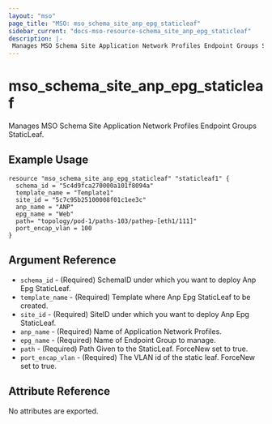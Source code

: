 ```yaml
---
layout: "mso"
page_title: "MSO: mso_schema_site_anp_epg_staticleaf"
sidebar_current: "docs-mso-resource-schema_site_anp_epg_staticleaf"
description: |-
 Manages MSO Schema Site Application Network Profiles Endpoint Groups StaticLeaf.
---
```


# mso_schema_site_anp_epg_staticleaf #

Manages MSO Schema Site Application Network Profiles Endpoint Groups StaticLeaf.

## Example Usage ##

```hcl
resource "mso_schema_site_anp_epg_staticleaf" "staticleaf1" {
  schema_id = "5c4d9fca270000a101f8094a"
  template_name = "Template1"
  site_id = "5c7c95b25100008f01c1ee3c"
  anp_name = "ANP"
  epg_name = "Web"
  path= "topology/pod-1/paths-103/pathep-[eth1/111]"
  port_encap_vlan = 100
}
```

## Argument Reference ##

* `schema_id` - (Required) SchemaID under which you want to deploy Anp Epg StaticLeaf.
* `template_name` - (Required) Template where Anp Epg StaticLeaf to be created.
* `site_id` - (Required) SiteID under which you want to deploy Anp Epg StaticLeaf.
* `anp_name` - (Required) Name of Application Network Profiles.
* `epg_name` - (Required) Name of Endpoint Group to manage.
* `path` - (Required) Path Given to the StaticLeaf. ForceNew set to true.
* `port_encap_vlan` - (Required) The VLAN id of the static leaf. ForceNew set to true.


## Attribute Reference ##

No attributes are exported.


